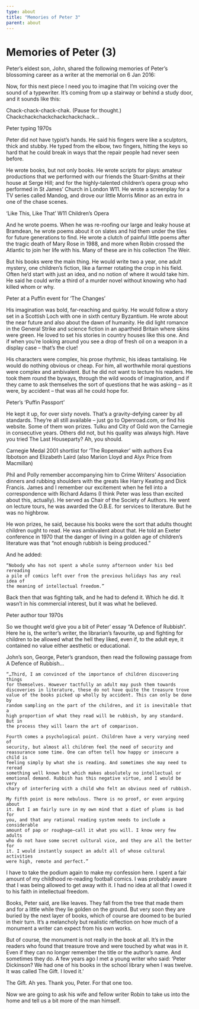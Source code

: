 ```yaml
---
type: about
title: "Memories of Peter 3"
parent: about
---
```


Memories of Peter (3)
=====================

Peter’s eldest son, John, shared the following memories of Peter’s blossoming
career as a writer at the memorial on 6 Jan 2016:

Now, for this next piece I need you to imagine that I’m voicing over the sound
of a typewriter. It’s coming from up a stairway or behind a study door, and it
sounds like this:

Chack-chack-chack-chak. (Pause for thought.) Chackchackchackchackchackchack…


Peter typing 1970s

Peter did not have typist’s hands. He said his fingers were like a sculptors,
thick and stubby. He typed from the elbow, two fingers, hitting the keys so
hard that he could break in ways that the repair people had never seen before.

He wrote books, but not only books. He wrote scripts for plays: amateur
productions that we performed with our friends the Stuart-Smiths at their
house at Serge Hill; and for the highly-talented children’s opera group who
performed in St James’ Church in London W11. He wrote a screenplay for a TV
series called Mandog, and drove our little Morris Minor as an extra in one of
the chase scenes.

‘Like This, Like That’ W11 Children’s Opera

And he wrote poems. When he was re-roofing our large and leaky house at
Bramdean, he wrote poems about it on slates and hid them under the tiles for
future generations to find. He wrote a clutch of painful little poems after
the tragic death of Mary Rose in 1988, and more when Robin crossed the
Atlantic to join her life with his. Many of these are in his collection The
Weir.

But his books were the main thing. He would write two a year, one adult
mystery, one children’s fiction, like a farmer rotating the crop in his field.
Often he’d start with just an idea, and no notion of where it would take him.
He said he could write a third of a murder novel without knowing who had
killed whom or why.

Peter at a Puffin event for ‘The Changes’

His imagination was bold, far-reaching and quirky. He would follow a story set
in a Scottish Loch with one in sixth century Byzantium. He wrote about the
near future and also about the dawn of humanity. He did light romance in the
General Strike and science fiction in an apartheid Britain where skins were
green. He loved to set his stories in country houses like this one. And if
when you’re looking around you see a drop of fresh oil on a weapon in a
display case – that’s the clue!

His characters were complex, his prose rhythmic, his ideas tantalising. He
would do nothing obvious or cheap. For him, all worthwhile moral questions
were complex and ambivalent. But he did not want to lecture his readers. He
took them round the byways, through the wild woods of imagination, and if they
came to ask themselves the sort of questions that he was asking – as it were,
by accident – that was all he could hope for.

Peter’s ‘Puffin Passport’

He kept it up, for over sixty novels. That’s a gravity-defying career by all
standards. They’re all still available – just go to Openroad.com, or find his
website. Some of them won prizes. Tulku and City of Gold won the Carnegie in
consecutive years. Others did not, but his quality was always high. Have you
tried The Last Houseparty? Ah, you should.

Carnegie Medal 2001 shortlist for ‘The Ropemaker’ with authors Eva Ibbotson
and Elizabeth Laird (also Marion Lloyd and Alyx Price from Macmillan)

Phil and Polly remember accompanying him to Crime Writers’ Association dinners
and rubbing shoulders with the greats like Harry Keating and Dick Francis.
James and I remember our excitement when he fell into a correspondence with
Richard Adams (I think Peter was less than excited about this, actually). He
served as Chair of the Society of Authors. He went on lecture tours, he was
awarded the O.B.E. for services to literature. But he was no highbrow.

He won prizes, he said, because his books were the sort that adults thought
children ought to read. He was ambivalent about that. He told an Exeter
conference in 1970 that the danger of living in a golden age of children’s
literature was that “not enough rubbish is being produced.”

And he added:

    “Nobody who has not spent a whole sunny afternoon under his bed rereading
    a pile of comics left over from the previous holidays has any real idea of
    the meaning of intellectual freedom.”

Back then that was fighting talk, and he had to defend it. Which he did. It
wasn’t in his commercial interest, but it was what he believed.

Peter author tour 1970s

So we thought we’d give you a bit of Peter’ essay “A Defence of Rubbish”. Here
he is, the writer’s writer, the librarian’s favourite, up and fighting for
children to be allowed what the hell they liked, even if, to the adult eye, it
contained no value either aesthetic or educational.

John’s son, George, Peter’s grandson, then read the following passage from A
Defence of Rubbish…

    “…Third, I am convinced of the importance of children discovering things
    for themselves. However tactfully an adult may push them towards
    discoveries in literature, these do not have quite the treasure trove
    value of the books picked up wholly by accident. This can only be done by
    random sampling on the part of the children, and it is inevitable that a
    high proportion of what they read will be rubbish, by any standard. But in
    the process they will learn the art of comparison.

    Fourth comes a psychological point. Children have a very varying need of
    security, but almost all children feel the need of security and
    reassurance some time. One can often tell how happy or insecure a child is
    feeling simply by what she is reading. And sometimes she may need to reread
    something well known but which makes absolutely no intellectual or
    emotional demand. Rubbish has this negative virtue, and I would be very
    chary of interfering with a child who felt an obvious need of rubbish.

    My fifth point is more nebulous. There is no proof, or even arguing about
    it. But I am fairly sure in my own mind that a diet of plums is bad for
    you, and that any rational reading system needs to include a considerable
    amount of pap or roughage—call it what you will. I know very few adults
    who do not have some secret cultural vice, and they are all the better for
    it. I would instantly suspect an adult all of whose cultural activities
    were high, remote and perfect.”

I have to take the podium again to make my confession here. I spent a fair
amount of my childhood re-reading football comics. I was probably aware that I
was being allowed to get away with it. I had no idea at all that I owed it to
his faith in intellectual freedom.

Books, Peter said, are like leaves. They fall from the tree that made them and
for a little while they lie golden on the ground. But very soon they are
buried by the next layer of books, which of course are doomed to be buried in
their turn. It’s a melancholy but realistic reflection on how much of a
monument a writer can expect from his own works.

But of course, the monument is not really in the book at all. It’s in the
readers who found that treasure trove and were touched by what was in it. Even
if they can no longer remember the title or the author’s name. And sometimes
they do. A few years ago I met a young writer who said: ‘Peter Dickinson? We
had one of his books in the school library when I was twelve. It was called
The Gift. I loved it.’

The Gift. Ah yes. Thank you, Peter. For that one too.

Now we are going to ask his wife and fellow writer Robin to take us into the
home and tell us a bit more of the man himself.
